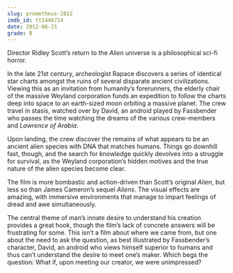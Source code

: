 ```yaml
---
slug: prometheus-2012
imdb_id: tt1446714
date: 2012-06-21
grade: B
---
```


Director Ridley Scott’s return to the _Alien_ universe is a philosophical sci-fi horror.

In the late 21st century, archeologist Rapace discovers a series of identical star charts amongst the ruins of several disparate ancient civilizations. Viewing this as an invitation from humanity’s forerunners, the elderly chair of the massive Weyland corporation funds an expedition to follow the charts deep into space to an earth-sized moon orbiting a massive planet. The crew travel in stasis, watched over by David, an android played by Fassbender who passes the time watching the dreams of the various crew-members and <span data-imdb-id="tt0056172">_Lawrence of Arabia_</span>.

Upon landing, the crew discover the remains of what appears to be an ancient alien species with DNA that matches humans. Things go downhill fast, though, and the search for knowledge quickly devolves into a struggle for survival, as the Weyland corporation’s hidden motives and the true nature of the alien species become clear.

The film is more bombastic and action-driven than Scott’s original <span data-imdb-id="tt0078748">_Alien_</span>, but less so than James Cameron’s sequel <span data-imdb-id="tt0090605">_Aliens_</span>. The visual effects are amazing, with immersive environments that manage to impart feelings of dread and awe simultaneously.

The central theme of man’s innate desire to understand his creation provides a great hook, though the film’s lack of concrete answers will be frustrating for some. This isn’t a film about where we came from, but one about the need to ask the question, as best illustrated by Fassbender’s character, David, an android who views himself superior to humans and thus can’t understand the desire to meet one’s maker. Which begs the question: What if, upon meeting our creator, we were unimpressed?
